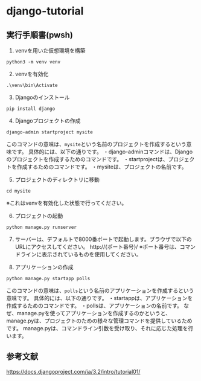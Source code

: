 # django-tutorial

## 実行手順書(pwsh)

1. venvを用いた仮想環境を構築
```pwsh
python3 -m venv venv
```

2. venvを有効化
```pwsh
.\venv\bin\Activate
```

3. Djangoのインストール
```pwsh
pip install django
```

4. Djangoプロジェクトの作成
```pwsh
django-admin startproject mysite
```
このコマンドの意味は、`mysite`という名前のプロジェクトを作成するという意味です。
具体的には、以下の通りです。
・django-adminコマンドは、Djangoのプロジェクトを作成するためのコマンドです。
・startprojectは、プロジェクトを作成するためのコマンドです。
・mysiteは、プロジェクトの名前です。

5. プロジェクトのディレクトリに移動
```pwsh
cd mysite
```
※これはvenvを有効化した状態で行ってください。

6. プロジェクトの起動
```pwsh
python manage.py runserver
```

7. サーバーは、デフォルトで8000番ポートで起動します。ブラウザで以下のURLにアクセスしてください。
http://{ポート番号}/
※ポート番号は、コマンドラインに表示されているものを使用してください。

8. アプリケーションの作成
```pwsh
python manage.py startapp polls
```
このコマンドの意味は、`polls`という名前のアプリケーションを作成するという意味です。
具体的には、以下の通りです。
・startappは、アプリケーションを作成するためのコマンドです。
・pollsは、アプリケーションの名前です。
なぜ、manage.pyを使ってアプリケーションを作成するのかというと、manage.pyは、プロジェクトのための様々な管理コマンドを提供しているためです。
manage.pyは、コマンドライン引数を受け取り、それに応じた処理を行います。

## 参考文献
https://docs.djangoproject.com/ja/3.2/intro/tutorial01/